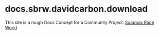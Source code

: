 # docs.sbrw.davidcarbon.download
This site is a rough Docs Concept for a Community Project: [Soapbox Race World](https://github.com/SoapboxRaceWorld)
